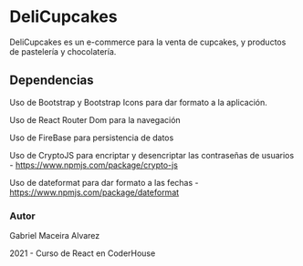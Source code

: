 # DeliCupcakes

DeliCupcakes es un e-commerce para la venta de cupcakes, y productos de pastelería y chocolatería.



## Dependencias

Uso de Bootstrap y Bootstrap Icons para dar formato a la aplicación.

Uso de React Router Dom para la navegación

Uso de FireBase para persistencia de datos

Uso de CryptoJS para encriptar y desencriptar las contraseñas de usuarios - https://www.npmjs.com/package/crypto-js

Uso de dateformat para dar formato a las fechas - https://www.npmjs.com/package/dateformat

### Autor

Gabriel Maceira Alvarez

2021 - Curso de React en CoderHouse